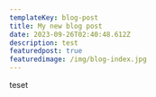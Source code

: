 ```yaml
---
templateKey: blog-post
title: My new blog post
date: 2023-09-26T02:40:48.612Z
description: test
featuredpost: true
featuredimage: /img/blog-index.jpg
---
```

t﻿eset